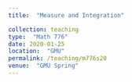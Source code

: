 ```yaml
---
title:  "Measure and Integration"

collection: teaching
type:  "Math 776"
date: 2020-01-25
location:  "GMU"
permalink: /teaching/m776s20
venue:  "GMU Spring"
---
```

